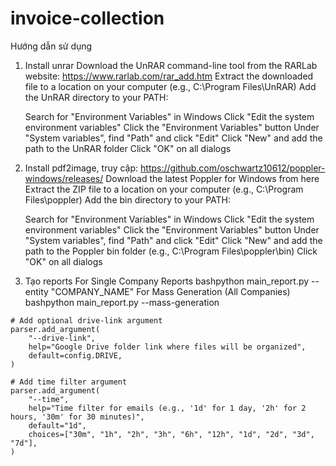 # invoice-collection
Hướng dẫn sử dụng
 1. Install unrar
    Download the UnRAR command-line tool from the RARLab website: https://www.rarlab.com/rar_add.htm
    Extract the downloaded file to a location on your computer (e.g., C:\Program Files\UnRAR)
    Add the UnRAR directory to your PATH:

    Search for "Environment Variables" in Windows
    Click "Edit the system environment variables"
    Click the "Environment Variables" button
    Under "System variables", find "Path" and click "Edit"
    Click "New" and add the path to the UnRAR folder
    Click "OK" on all dialogs
 2. Install pdf2image, truy cập: https://github.com/oschwartz10612/poppler-windows/releases/
    Download the latest Poppler for Windows from here
    Extract the ZIP file to a location on your computer (e.g., C:\Program Files\poppler)
    Add the bin directory to your PATH:

    Search for "Environment Variables" in Windows
    Click "Edit the system environment variables"
    Click the "Environment Variables" button
    Under "System variables", find "Path" and click "Edit"
    Click "New" and add the path to the Poppler bin folder (e.g., C:\Program Files\poppler\bin)
    Click "OK" on all dialogs
  3. Tạo reports
      For Single Company Reports
      bashpython main_report.py --entity "COMPANY_NAME" 
      For Mass Generation (All Companies)
      bashpython main_report.py --mass-generation

    # Add optional drive-link argument
    parser.add_argument(
        "--drive-link",
        help="Google Drive folder link where files will be organized",
        default=config.DRIVE,
    )

    # Add time filter argument
    parser.add_argument(
        "--time",
        help="Time filter for emails (e.g., '1d' for 1 day, '2h' for 2 hours, '30m' for 30 minutes)",
        default="1d",
        choices=["30m", "1h", "2h", "3h", "6h", "12h", "1d", "2d", "3d", "7d"],
    )